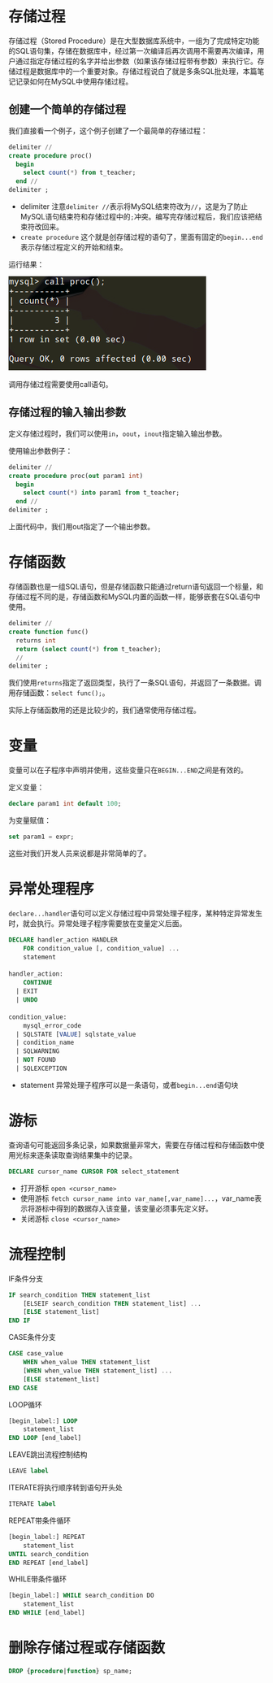 # 存储过程

存储过程（Stored Procedure）是在大型数据库系统中，一组为了完成特定功能的SQL语句集，存储在数据库中，经过第一次编译后再次调用不需要再次编译，用户通过指定存储过程的名字并给出参数（如果该存储过程带有参数）来执行它。存储过程是数据库中的一个重要对象。存储过程说白了就是多条SQL批处理，本篇笔记记录如何在MySQL中使用存储过程。

## 创建一个简单的存储过程

我们直接看一个例子，这个例子创建了一个最简单的存储过程：

```sql
delimiter //
create procedure proc()
  begin
    select count(*) from t_teacher;
  end //
delimiter ;
```

* delimiter 注意`delimiter //`表示将MySQL结束符改为`//`，这是为了防止MySQL语句结束符和存储过程中的`;`冲突。编写完存储过程后，我们应该把结束符改回来。
* `create procedure` 这个就是创存储过程的语句了，里面有固定的`begin...end`表示存储过程定义的开始和结束。

运行结果：

![](res/1.png)

调用存储过程需要使用call语句。

## 存储过程的输入输出参数

定义存储过程时，我们可以使用`in`，`oout`，`inout`指定输入输出参数。

使用输出参数例子：
```sql
delimiter //
create procedure proc(out param1 int)
  begin
    select count(*) into param1 from t_teacher;
  end //
delimiter ;
```

上面代码中，我们用out指定了一个输出参数。

# 存储函数

存储函数也是一组SQL语句，但是存储函数只能通过return语句返回一个标量，和存储过程不同的是，存储函数和MySQL内置的函数一样，能够嵌套在SQL语句中使用。

```sql
delimiter //
create function func()
  returns int
  return (select count(*) from t_teacher);
  //
delimiter ;
```

我们使用`returns`指定了返回类型，执行了一条SQL语句，并返回了一条数据。调用存储函数：`select func();`。

实际上存储函数用的还是比较少的，我们通常使用存储过程。

# 变量

变量可以在子程序中声明并使用，这些变量只在`BEGIN...END`之间是有效的。

定义变量：
```sql
declare param1 int default 100;
```

为变量赋值：
```sql
set param1 = expr;
```

这些对我们开发人员来说都是非常简单的了。

# 异常处理程序

`declare...handler`语句可以定义存储过程中异常处理子程序，某种特定异常发生时，就会执行。异常处理子程序需要放在变量定义后面。

```sql
DECLARE handler_action HANDLER
    FOR condition_value [, condition_value] ...
    statement

handler_action:
    CONTINUE
  | EXIT
  | UNDO

condition_value:
    mysql_error_code
  | SQLSTATE [VALUE] sqlstate_value
  | condition_name
  | SQLWARNING
  | NOT FOUND
  | SQLEXCEPTION
```

* statement 异常处理子程序可以是一条语句，或者`begin...end`语句块

# 游标

查询语句可能返回多条记录，如果数据量非常大，需要在存储过程和存储函数中使用光标来逐条读取查询结果集中的记录。

```sql
DECLARE cursor_name CURSOR FOR select_statement
```

* 打开游标 `open <cursor_name>`
* 使用游标 `fetch cursor_name into var_name[,var_name]...`，var_name表示将游标中得到的数据存入该变量，该变量必须事先定义好。
* 关闭游标 `close <cursor_name>`

# 流程控制

IF条件分支
```sql
IF search_condition THEN statement_list
    [ELSEIF search_condition THEN statement_list] ...
    [ELSE statement_list]
END IF
```

CASE条件分支
```sql
CASE case_value
    WHEN when_value THEN statement_list
    [WHEN when_value THEN statement_list] ...
    [ELSE statement_list]
END CASE
```

LOOP循环
```sql
[begin_label:] LOOP
    statement_list
END LOOP [end_label]
```

LEAVE跳出流程控制结构
```sql
LEAVE label
```

ITERATE将执行顺序转到语句开头处
```sql
ITERATE label
```

REPEAT带条件循环
```sql
[begin_label:] REPEAT
    statement_list
UNTIL search_condition
END REPEAT [end_label]
```

WHILE带条件循环
```sql
[begin_label:] WHILE search_condition DO
    statement_list
END WHILE [end_label]
```

# 删除存储过程或存储函数

```sql
DROP {procedure|function} sp_name;
```
